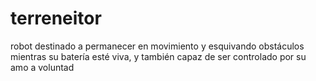 # terreneitor
robot destinado a permanecer en movimiento y esquivando obstáculos mientras su batería esté viva, y también capaz de ser controlado por su amo a voluntad
